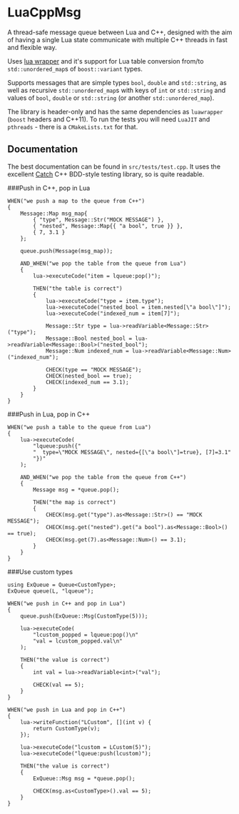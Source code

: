 # LuaCppMsg
A thread-safe message queue between Lua and C++, designed with the aim of having a single 
Lua state communicate with multiple C++ threads in fast and flexible way.

Uses [lua wrapper](https://github.com/ahupowerdns/luawrapper) and it's support for Lua table 
conversion from/to `std::unordered_map`s of `boost::variant` types.

Supports messages that are simple types `bool`, `double` and `std::string`, as well as 
recursive `std::unordered_map`s with keys of `int` or `std::string` and values of `bool`, 
`double` or `std::string` (or another `std::unordered_map`).

The library is header-only and has the same dependencies as `luawrapper` (`boost` headers and 
C++11).  To run the tests you will need `LuaJIT` and `pthreads` - there is a `CMakeLists.txt`
for that.

## Documentation
The best documentation can be found in `src/tests/test.cpp`.  It uses the excellent
[Catch](https://github.com/philsquared/Catch) C++ BDD-style testing library, so is quite readable.


###Push in C++, pop in Lua
```
WHEN("we push a map to the queue from C++")
{
	Message::Map msg_map{
		{ "type", Message::Str("MOCK MESSAGE") },
		{ "nested", Message::Map{{ "a bool", true }} },
		{ 7, 3.1 }
	};

	queue.push(Message(msg_map));

	AND_WHEN("we pop the table from the queue from Lua")
	{
		lua->executeCode("item = lqueue:pop()");

		THEN("the table is correct")
		{
			lua->executeCode("type = item.type");
			lua->executeCode("nested_bool = item.nested[\"a bool\"]");
			lua->executeCode("indexed_num = item[7]");

			Message::Str type = lua->readVariable<Message::Str>("type");
			Message::Bool nested_bool = lua->readVariable<Message::Bool>("nested_bool");
			Message::Num indexed_num = lua->readVariable<Message::Num>("indexed_num");

			CHECK(type == "MOCK MESSAGE");
			CHECK(nested_bool == true);
			CHECK(indexed_num == 3.1);
		}
	}
}
```

###Push in Lua, pop in C++
```
WHEN("we push a table to the queue from Lua")
{
	lua->executeCode(
		"lqueue:push({"
		"  type=\"MOCK MESSAGE\", nested={[\"a bool\"]=true}, [7]=3.1"
		"})"
	);

	AND_WHEN("we pop the table from the queue from C++")
	{
		Message msg = *queue.pop();

		THEN("the map is correct")
		{
			CHECK(msg.get("type").as<Message::Str>() == "MOCK MESSAGE");
			CHECK(msg.get("nested").get("a bool").as<Message::Bool>() == true);
			CHECK(msg.get(7).as<Message::Num>() == 3.1);
		}
	}
}
```

###Use custom types
```
using ExQueue = Queue<CustomType>;
ExQueue queue(L, "lqueue");
```

```
WHEN("we push in C++ and pop in Lua")
{
	queue.push(ExQueue::Msg(CustomType(5)));

	lua->executeCode(
		"lcustom_popped = lqueue:pop()\n"
		"val = lcustom_popped.val\n"
	);

	THEN("the value is correct")
	{
		int val = lua->readVariable<int>("val");

		CHECK(val == 5);
	}
}

WHEN("we push in Lua and pop in C++")
{
	lua->writeFunction("LCustom", [](int v) {
		return CustomType(v);
	});

	lua->executeCode("lcustom = LCustom(5)");
	lua->executeCode("lqueue:push(lcustom)");

	THEN("the value is correct")
	{
		ExQueue::Msg msg = *queue.pop();
		
		CHECK(msg.as<CustomType>().val == 5);
	}
}
```




